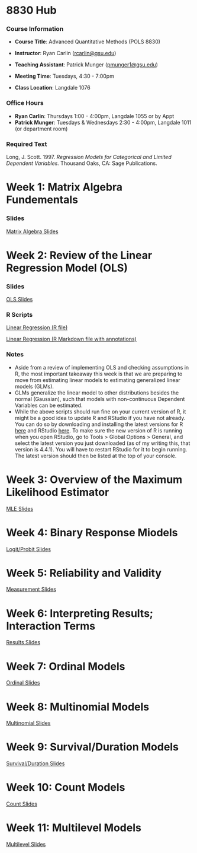 # 8830 Hub 

### Course Information

- **Course Title**: Advanced Quantitative Methods (POLS 8830)

- **Instructor**: Ryan Carlin (rcarlin@gsu.edu)

- **Teaching Assistant**: Patrick Munger (pmunger1@gsu.edu)

- **Meeting Time**: Tuesdays, 4:30 - 7:00pm

- **Class Location**: Langdale 1076

### Office Hours

- **Ryan Carlin**: Thursdays 1:00 - 4:00pm, Langdale 1055 or by Appt
- **Patrick Munger**: Tuesdays & Wednesdays 2:30 - 4:00pm, Langdale 1011 (or department room)

### Required Text 

Long, J. Scott. 1997. *Regression Models for Categorical and Limited Dependent Variables.* Thousand
Oaks, CA: Sage Publications.

# Week 1: Matrix Algebra Fundementals 

### Slides
[Matrix Algebra Slides](8830_slides/01Matrix.pdf)

# Week 2: Review of the Linear Regression Model (OLS)

### Slides
[OLS Slides](8830_slides/02OLS.pdf)
### R Scripts
[Linear Regression (R file)](8830_r_scripts/Week2_Linear_Regression.R)

[Linear Regression (R Markdown file with annotations)](8830_r_scripts/Week2_Linear_Regression_markdown.Rmd)
### Notes
- Aside from a review of implementing OLS and checking assumptions in R, the most important takeaway this week is that we are preparing to move from estimating linear models to estimating generalized linear models (GLMs).
- GLMs generalize the linear model to other distributions besides the normal (Gaussian), such that models with non-continuous Dependent Variables can be estimated.
- While the above scripts should run fine on your current version of R, it might be a good idea to update R and RStudio if you have not already. You can do so by downloading and installing the latest versions for R [here](https://cran.r-project.org/bin/windows/base/) and RStudio [here](https://posit.co/download/rstudio-desktop/). To make sure the new version of R is running when you open RStudio, go to Tools > Global Options > General, and select the latest version you just downloaded (as of my writing this, that version is 4.4.1). You will have to restart RStudio for it to begin running. The latest version should then be listed at the top of your console. 

# Week 3: Overview of the Maximum Likelihood Estimator 

[MLE Slides](8830_slides/03MLE.pdf)

# Week 4: Binary Response Miodels

[Logit/Probit Slides](8830_slides/05Logit.pdf)

# Week 5:  Reliability and Validity

[Measurement Slides](8830_slides/04Measurement.pdf)

# Week 6: Interpreting Results; Interaction Terms

[Results Slides](8830_slides/06Substantive.pdf)

# Week 7: Ordinal Models

[Ordinal Slides](8830_slides/07Ordinal.pdf)

# Week 8: Multinomial Models

[Multinomial Slides](8830_slides/08multinomial.pdf)

# Week 9: Survival/Duration Models

[Survival/Duration Slides](8830_slides/10Duration.pdf)

# Week 10:  Count Models

[Count Slides](8830_slides/10Count.pdf)

# Week 11: Multilevel Models 

[Multilevel Slides](8830_slides/11Multilevel.pdf)
